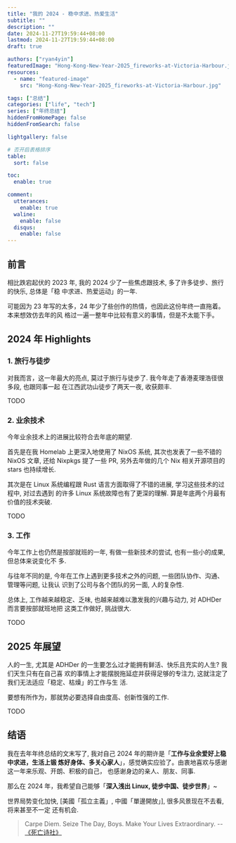 ```yaml
---
title: "我的 2024 - 稳中求进、热爱生活"
subtitle: ""
description: ""
date: 2024-11-27T19:59:44+08:00
lastmod: 2024-11-27T19:59:44+08:00
draft: true

authors: ["ryan4yin"]
featuredImage: "Hong-Kong-New-Year-2025_fireworks-at-Victoria-Harbour.jpg"
resources:
  - name: "featured-image"
    src: "Hong-Kong-New-Year-2025_fireworks-at-Victoria-Harbour.jpg"

tags: ["总结"]
categories: ["life", "tech"]
series: ["年终总结"]
hiddenFromHomePage: false
hiddenFromSearch: false

lightgallery: false

# 否开启表格排序
table:
  sort: false

toc:
  enable: true

comment:
  utterances:
    enable: true
  waline:
    enable: false
  disqus:
    enable: false
---
```


## 前言

相比跌宕起伏的 2023 年, 我的 2024 少了一些焦虑跟技术, 多了许多徒步、旅行的快乐, 总体是「稳
中求进、热爱运动」的一年.

可能因为 23 年写的太多，24 年少了些创作的热情，也因此这份年终一直拖着。本来想效仿去年的风
格过一遍一整年中比较有意义的事情，但是不太能下手。

## 2024 年 Highlights

### 1. 旅行与徒步

对我而言，这一年最大的亮点, 莫过于旅行与徒步了. 我今年走了香港麦理浩径很多段, 也跟同事一起
在江西武功山徒步了两天一夜, 收获颇丰.

TODO

### 2. 业余技术

今年业余技术上的进展比较符合去年底的期望.

首先是在我 Homelab 上更深入地使用了 NixOS 系统, 其次也发表了一些不错的 NixOS 文章, 还给
Nixpkgs 提了一些 PR, 另外去年做的几个 Nix 相关开源项目的 stars 也持续增长.

其次是在 Linux 系统编程跟 Rust 语言方面取得了不错的进展, 学习这些技术的过程中, 对过去遇到
的许多 Linux 系统故障也有了更深的理解. 算是年底两个月最有价值的技术突破.

TODO

### 3. 工作

今年工作上也仍然是按部就班的一年, 有做一些新技术的尝试, 也有一些小的成果, 但总体来说变化不
多.

与往年不同的是, 今年在工作上遇到更多技术之外的问题, 一些团队协作、沟通、管理等问题, 让我认
识到了公司与各个团队的另一面, 人的复杂性.

总体上, 工作越来越稳定、乏味, 也越来越难以激发我的兴趣与动力, 对 ADHDer 而言要按部就班地把
这类工作做好, 挑战很大.

TODO

## 2025 年展望

人的一生, 尤其是 ADHDer 的一生要怎么过才能拥有鲜活、快乐且充实的人生? 我们天生只有在自己喜
欢的事情上才能摆脱拖延症并获得足够的专注力, 这就注定了我们无法适应「稳定、枯燥」的工作与生
活.

要想有所作为，那就势必要选择自由度高、创新性强的工作.

TODO

## 结语

我在去年年终总结的文末写了, 我对自己 2024 年的期许是「**工作与业余爱好上稳中求进，生活上锻
炼好身体、多关心家人**」，感觉确实应验了。由衷地喜欢与感谢这一年来乐观、开朗、积极的自己，
也感谢身边的亲人、朋友、同事.

那么在 2024 年，我希望自己能够「**深入浅出 Linux, 徒步中国、徒步世界**」~

世界局势变化加快, [美國「孤立主義」, 中國「單邊開放」], 很多风景现在不去看, 将来甚至不一定
还有机会.

> Carpe Diem. Seize The Day, Boys. Make Your Lives Extraordinary. --
> [《死亡诗社》](https://movie.douban.com/subject/1291548/)
